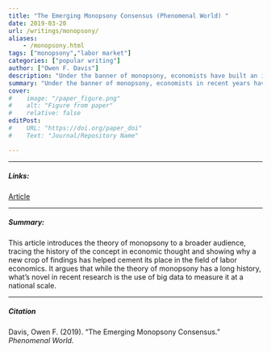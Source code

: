 ```yaml
---
title: "The Emerging Monopsony Consensus (Phenomenal World) "
date: 2019-03-20
url: /writings/monopsony/
aliases: 
    - /monopsony.html
tags: ["monopsony","labor market"]
categories: ["popular writing"]
author: ["Owen F. Davis"]
description: "Under the banner of monopsony, economists have built an impressive catalog of empirical work that offers a more plausible baseline model for labor markets."
summary: "Under the banner of monopsony, economists in recent years have built an impressive catalog of empirical work that offers a more plausible baseline model for labor markets. While monopsony has a long history, new research uses big data to measure it at a national scale."
cover:
#    image: "/paper_figure.png"
#    alt: "Figure from paper"
#    relative: false
editPost:
#    URL: "https://doi.org/paper_doi"
#    Text: "Journal/Repository Name"

---
```


---

##### Links:

[Article](https://www.phenomenalworld.org/analysis/the-emerging-monopsony-consensus/)

---

##### Summary:

This article introduces the theory of monopsony to a broader audience, tracing the history of the concept in economic thought and showing why a new crop of findings has helped cement its place in the field of labor economics. It argues that while the theory of monopsony has a long history, what’s novel in recent research is the use of big data to measure it at a national scale.

---

<!---

##### Figure X:  Figure title

![](/figurex.png)

---

-->

##### Citation

Davis, Owen F. (2019). “The Emerging Monopsony Consensus.” *Phenomenal World.* 

<!---
---

##### Related material

+ [Presentation slides](/slides.pdf)
+ [Nontechnical summary](https://www.summary.org)
--->